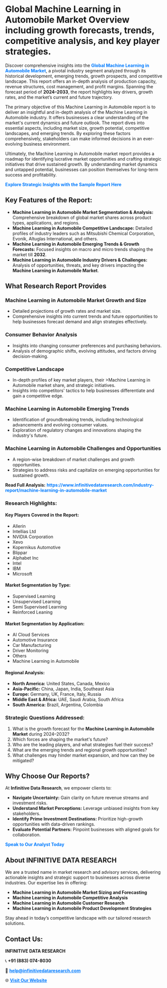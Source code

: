 <h1>Global Machine Learning in Automobile Market Overview including growth forecasts, trends, competitive analysis, and key player strategies.</h1>
<p>
Discover comprehensive insights into the 
<a href="https://www.infinitivedataresearch.com/industry-report/machine-learning-in-automobile-market" rel="dofollow" style="color: #007BFF; text-decoration: none;"><strong>Global Machine Learning in Automobile Market</strong></a>, a pivotal industry segment analyzed through its historical development, emerging trends, growth prospects, and competitive landscape. This report offers an in-depth analysis of production capacity, revenue structures, cost management, and profit margins. Spanning the forecast period of <strong>2024–2033</strong>, the report highlights key drivers, growth rates, and the market’s current and future trajectory.
</p>
<p>
The primary objective of this Machine Learning in Automobile report is to deliver an insightful and in-depth analysis of the Machine Learning in Automobile industry. It offers businesses a clear understanding of the market's current dynamics and future outlook. The report dives into essential aspects, including market size, growth potential, competitive landscapes, and emerging trends. By exploring these factors comprehensively, stakeholders can make informed decisions in an ever-evolving business environment.
</p>
<p>
Ultimately, the Machine Learning in Automobile market report provides a roadmap for identifying lucrative market opportunities and crafting strategic initiatives that drive sustained growth. By understanding market dynamics and untapped potential, businesses can position themselves for long-term success and profitability.
</p>
<p>
<a href="https://www.infinitivedataresearch.com/request-sample/reportId=102868" style="color: #007BFF; text-decoration: none;"><strong>Explore Strategic Insights with the Sample Report Here</strong></a>
</p>

<h2>Key Features of the Report:</h2>
<ul>
<li><strong>Machine Learning in Automobile Market Segmentation & Analysis:</strong> Comprehensive breakdown of global market shares across product types, applications, and regions.</li>
<li><strong>Machine Learning in Automobile Competitive Landscape:</strong> Detailed profiles of industry leaders such as Mitsubishi Chemical Corporation, Evonik, Altuglas International, and others.</li>
<li><strong>Machine Learning in Automobile Emerging Trends & Growth Forecasts:</strong> Focused insights on macro and micro trends shaping the market till <strong>2032</strong>.</li>
<li><strong>Machine Learning in Automobile Industry Drivers & Challenges:</strong> Analysis of opportunities, threats, and key drivers impacting the <strong>Machine Learning in Automobile Market</strong>.</li>
</ul>

<h2>What Research Report Provides</h2>
<h3>Machine Learning in Automobile Market Growth and Size</h3>
<ul>
<li>Detailed projections of growth rates and market size.</li>
<li>Comprehensive insights into current trends and future opportunities to help businesses forecast demand and align strategies effectively.</li>
</ul>

<h3>Consumer Behavior Analysis</h3>
<ul>
<li>Insights into changing consumer preferences and purchasing behaviors.</li>
<li>Analysis of demographic shifts, evolving attitudes, and factors driving decision-making.</li>
</ul>

<h3>Competitive Landscape</h3>
<ul>
<li>In-depth profiles of key market players, their >Machine Learning in Automobile market share, and strategic initiatives.</li>
<li>Insights into competitors' tactics to help businesses differentiate and gain a competitive edge.</li>
</ul>

<h3>Machine Learning in Automobile Emerging Trends</h3>
<ul>
<li>Identification of groundbreaking trends, including technological advancements and evolving consumer values.</li>
<li>Exploration of regulatory changes and innovations shaping the industry's future.</li>
</ul>

<h3>Machine Learning in Automobile Challenges and Opportunities</h3>
<ul>
<li>A region-wise breakdown of market challenges and growth opportunities.</li>
<li>Strategies to address risks and capitalize on emerging opportunities for sustained growth.</li>
</ul>
<p><strong>Read Full Analysis:</strong> <a href="https://www.infinitivedataresearch.com/industry-report/machine-learning-in-automobile-market" rel="dofollow" style="color: #007BFF; text-decoration: none;"><strong>https://www.infinitivedataresearch.com/industry-report/machine-learning-in-automobile-market</strong></a></p>
<h3>Research Highlights:</h3>
<h4>Key Players Covered in the Report:</h4>
<ul><li>Allerin</li><li>Intellias Ltd</li><li>NVIDIA Corporation</li><li>Xevo</li><li>Kopernikus Automotive</li><li>Blippar</li><li>Alphabet Inc</li><li>Intel</li><li>IBM</li><li>Microsoft</li></ul>
<h4>Market Segmentation by Type:</h4>
<ul><li>Supervised Learning</li><li>Unsupervised Learning</li><li>Semi Supervised Learning</li><li>Reinforced Leaning</li></ul>
<h4>Market Segmentation by Application:</h4>
<ul><li>AI Cloud Services</li><li>Automotive Insurance</li><li>Car Manufacturing</li><li>Driver Monitoring</li><li>Others</li><li>Machine Learning in Automobile</li></ul>

<h4>Regional Analysis:</h4>
<ul>
<li><strong>North America:</strong> United States, Canada, Mexico</li>
<li><strong>Asia-Pacific:</strong> China, Japan, India, Southeast Asia</li>
<li><strong>Europe:</strong> Germany, UK, France, Italy, Russia</li>
<li><strong>Middle East & Africa:</strong> UAE, Saudi Arabia, South Africa</li>
<li><strong>South America:</strong> Brazil, Argentina, Colombia</li>
</ul>

<h3>Strategic Questions Addressed:</h3>
<ol>
<li>What is the growth forecast for the <strong>Machine Learning in Automobile Market</strong> during 2024–2032?</li>
<li>Which forces are shaping the market's future?</li>
<li>Who are the leading players, and what strategies fuel their success?</li>
<li>What are the emerging trends and regional growth opportunities?</li>
<li>What challenges may hinder market expansion, and how can they be mitigated?</li>
</ol>

<h2>Why Choose Our Reports?</h2>
<p>At <strong>Infinitive Data Research</strong>, we empower clients to:</p>
<ul>
<li><strong>Navigate Uncertainty:</strong> Gain clarity on future revenue streams and investment risks.</li>
<li><strong>Understand Market Perceptions:</strong> Leverage unbiased insights from key stakeholders.</li>
<li><strong>Identify Prime Investment Destinations:</strong> Prioritize high-growth opportunities with data-driven rankings.</li>
<li><strong>Evaluate Potential Partners:</strong> Pinpoint businesses with aligned goals for collaboration.</li>
</ul>
<p><a href="https://www.infinitivedataresearch.com/industry-report/machine-learning-in-automobile-market" rel="dofollow" style="color: #007BFF; text-decoration: none;"><strong>Speak to Our Analyst Today</strong></a></p>

<h2>About INFINITIVE DATA RESEARCH</h2>
<p>We are a trusted name in market research and advisory services, delivering actionable insights and strategic support to businesses across diverse industries. Our expertise lies in offering:</p>
<ul>
<li><strong>Machine Learning in Automobile Market Sizing and Forecasting</strong></li>
<li><strong>Machine Learning in Automobile Competitive Analysis</strong></li>
<li><strong>Machine Learning in Automobile Customer Research</strong></li>
<li><strong>Machine Learning in Automobile Product Development Strategies</strong></li>
</ul>
<p>Stay ahead in today’s competitive landscape with our tailored research solutions.</p>

<h2>Contact Us:</h2>
<p><strong>INFINITIVE DATA RESEARCH</strong></p>
<p>📞 <strong>+91 (883) 074-8030</strong></p>
<p>📧 <strong><a href="mailto:help@infinitivedataresearch.com" style="color: #007BFF;">help@infinitivedataresearch.com</a></strong></p>
<p>🌐 <strong><a href="https://www.infinitivedataresearch.com" rel="dofollow" style="color: #007BFF;">Visit Our Website</a></strong></p>